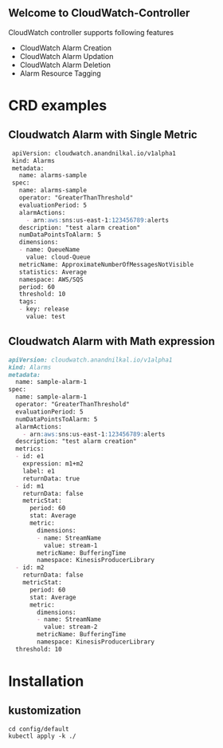 ## Welcome to CloudWatch-Controller

CloudWatch controller supports following features
- CloudWatch Alarm Creation
- CloudWatch Alarm Updation
- CloudWatch Alarm Deletion
- Alarm Resource Tagging

# CRD examples

## Cloudwatch Alarm with Single Metric

```markdown
 apiVersion: cloudwatch.anandnilkal.io/v1alpha1
 kind: Alarms
 metadata:
   name: alarms-sample
 spec:
   name: alarms-sample
   operator: "GreaterThanThreshold"
   evaluationPeriod: 5
   alarmActions:
     - arn:aws:sns:us-east-1:123456789:alerts
   description: "test alarm creation"
   numDataPointsToAlarm: 5
   dimensions:
   - name: QueueName
     value: cloud-Queue
   metricName: ApproximateNumberOfMessagesNotVisible
   statistics: Average
   namespace: AWS/SQS
   period: 60
   threshold: 10
   tags:
   - key: release
     value: test
```
<!-- Syntax highlighted code block

# Header 1
## Header 2
### Header 3

- Bulleted
- List

1. Numbered
2. List

**Bold** and _Italic_ and `Code` text

[Link](url) and ![Image](src)
 -->
## Cloudwatch Alarm with Math expression

```markdown
apiVersion: cloudwatch.anandnilkal.io/v1alpha1
kind: Alarms
metadata:
  name: sample-alarm-1
spec:
  name: sample-alarm-1
  operator: "GreaterThanThreshold"
  evaluationPeriod: 5
  numDataPointsToAlarm: 5
  alarmActions:
    - arn:aws:sns:us-east-1:123456789:alerts
  description: "test alarm creation"
  metrics:
  - id: e1
    expression: m1+m2
    label: e1
    returnData: true
  - id: m1
    returnData: false
    metricStat:
      period: 60
      stat: Average
      metric:
        dimensions:
        - name: StreamName
          value: stream-1
        metricName: BufferingTime
        namespace: KinesisProducerLibrary
  - id: m2
    returnData: false
    metricStat:
      period: 60
      stat: Average
      metric:
        dimensions:
        - name: StreamName
          value: stream-2
        metricName: BufferingTime
        namespace: KinesisProducerLibrary
  threshold: 10
```

# Installation

## kustomization

```console
cd config/default
kubectl apply -k ./
```
<!-- For more details see [Basic writing and formatting syntax](https://docs.github.com/en/github/writing-on-github/getting-started-with-writing-and-formatting-on-github/basic-writing-and-formatting-syntax).

### Jekyll Themes

Your Pages site will use the layout and styles from the Jekyll theme you have selected in your [repository settings](https://github.com/anandnilkal/cloudwatch-controller/settings/pages). The name of this theme is saved in the Jekyll `_config.yml` configuration file.

### Support or Contact

Having trouble with Pages? Check out our [documentation](https://docs.github.com/categories/github-pages-basics/) or [contact support](https://support.github.com/contact) and we’ll help you sort it out.
 -->
